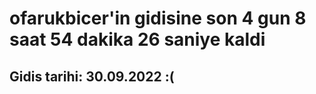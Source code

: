 # ofarukbicer'in gidisine son 4 gun 8 saat 54 dakika 26 saniye kaldi

## Gidis tarihi: 30.09.2022 :(